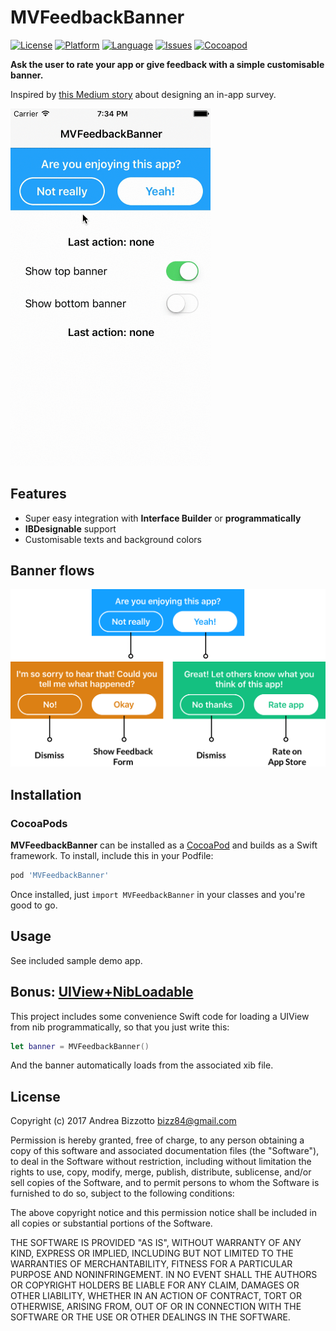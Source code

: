 # MVFeedbackBanner


[![License](https://img.shields.io/badge/license-MIT-blue.svg?style=flat
            )](http://mit-license.org)
[![Platform](http://img.shields.io/badge/platform-ios-lightgrey.svg?style=flat
             )](https://developer.apple.com/resources/)
[![Language](http://img.shields.io/badge/swift-3.0-orange.svg?style=flat
             )](https://developer.apple.com/swift)
[![Issues](https://img.shields.io/github/issues/bizz84/MVFeedbackBanner.svg?style=flat
           )](https://github.com/bizz84/MVFeedbackBanner/issues)
[![Cocoapod](http://img.shields.io/cocoapods/v/MVFeedbackBanner.svg?style=flat)](http://cocoadocs.org/docsets/MVFeedbackBanner/)

**Ask the user to rate your app or give feedback with a simple customisable banner.**

Inspired by [this Medium story](https://medium.com/budi-brain/designing-in-app-survey-6163304e88dd#.kata5zlku) about designing an in-app survey.

<img src="https://github.com/bizz84/MVFeedbackBanner/raw/master/screenshots/video-preview.gif" width="320">

## Features

* Super easy integration with **Interface Builder** or **programmatically**
* **IBDesignable** support
* Customisable texts and background colors

## Banner flows

<img src="https://github.com/bizz84/MVFeedbackBanner/raw/master/screenshots/feedback-flow.png">


## Installation

### CocoaPods

**MVFeedbackBanner** can be installed as a [CocoaPod](https://cocoapods.org/) and builds as a Swift framework. To install, include this in your Podfile:

```ruby
pod 'MVFeedbackBanner'
```

Once installed, just ```import MVFeedbackBanner``` in your classes and you're good to go.

## Usage

See included sample demo app.

## Bonus: [UIView+NibLoadable](https://github.com/bizz84/MVFeedbackBanner/raw/master/Sources/UIView+NibLoadable)

This project includes some convenience Swift code for loading a UIView from nib programmatically, so that you just write this:

```swift
let banner = MVFeedbackBanner()
```

And the banner automatically loads from the associated xib file.

## License

Copyright (c) 2017 Andrea Bizzotto bizz84@gmail.com

Permission is hereby granted, free of charge, to any person obtaining a copy of this software and associated documentation files (the "Software"), to deal in the Software without restriction, including without limitation the rights to use, copy, modify, merge, publish, distribute, sublicense, and/or sell copies of the Software, and to permit persons to whom the Software is furnished to do so, subject to the following conditions:

The above copyright notice and this permission notice shall be included in all copies or substantial portions of the Software.

THE SOFTWARE IS PROVIDED "AS IS", WITHOUT WARRANTY OF ANY KIND, EXPRESS OR IMPLIED, INCLUDING BUT NOT LIMITED TO THE WARRANTIES OF MERCHANTABILITY, FITNESS FOR A PARTICULAR PURPOSE AND NONINFRINGEMENT. IN NO EVENT SHALL THE AUTHORS OR COPYRIGHT HOLDERS BE LIABLE FOR ANY CLAIM, DAMAGES OR OTHER LIABILITY, WHETHER IN AN ACTION OF CONTRACT, TORT OR OTHERWISE, ARISING FROM, OUT OF OR IN CONNECTION WITH THE SOFTWARE OR THE USE OR OTHER DEALINGS IN THE SOFTWARE.
